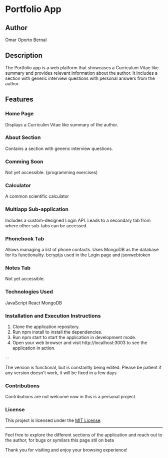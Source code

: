 # Portfolio App

## Author

Omar Oporto Bernal

## Description

The Portfolio app is a web platform that showcases a Curriculum Vitae like summary and provides relevant information about the author. It includes a section with generic interview questions with personal answers from the author.

## Features

### Home Page

Displays a Curriculim Vitae like summary of the author.

### About Section

Contains a section with generic interview questions.

### Comming Soon

Not yet accessible. (programming exercises)

### Calculator

A common scientific calculator

### Multiapp Sub-application

Includes a custom-designed Login API.
Leads to a secondary tab from where other sub-tabs can be accessed.

### Phonebook Tab

Allows managing a list of phone contacts.
Uses MongoDB as the database for its functionality.
bcryptjs used in the Login page and jsonwebtoken

### Notes Tab

Not yet accessible.

### Technologies Used

JavaScript 
React
MongoDB

### Installation and Execution Instructions

1. Clone the application repository.
2. Run npm install to install the dependencies.
3. Run npm start to start the application in development mode.
4. Open your web browser and visit http://localhost:3003 to see the application in action.

-- 

The version is functional, but is constantly being edited. Please be patient if any version doesn't work, it will be fixed in a few days

### Contributions

Contributions are not welcome now in this is a personal project.

### License

This project is licensed under the [MIT License](LICENSE).

---

Feel free to explore the different sections of the application and reach out to the author, for bugs or symilars this page stil on beta

Thank you for visiting and enjoy your browsing experience!
